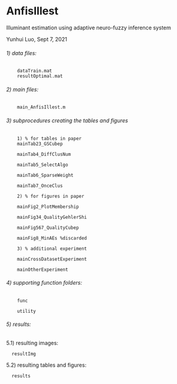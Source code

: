 # AnfisIllest
Illuminant estimation using adaptive neuro-fuzzy inference system

Yunhui Luo, Sept 7, 2021

###### 1) data files: 
        dataTrain.mat
        resultOptimal.mat

###### 2) main files:
        main_AnfisIllest.m

###### 3) subprocedures creating the tables and figures

        1) % for tables in paper
        mainTab23_GSCubep 

        mainTab4_DiffClusNum

        mainTab5_SelectAlgo

        mainTab6_SparseWeight

        mainTab7_OnceClus

        2) % for figures in paper

        mainFig2_PlotMembership 

        mainFig34_QualityGehlerShi

        mainFig567_QualityCubep

        mainFig8_MinAEs %discarded

        3) % additional experiment

        mainCrossDatasetExperiment
        
        mainOtherExperiment


###### 4) supporting function folders:

        func
        
        utility
        
###### 5) results:

5.1) resulting images:

      resultImg
      
5.2) resulting tables and figures:

      results

